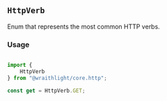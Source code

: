 ## `HttpVerb`
Enum that represents the most common HTTP verbs.

### Usage
```ts

import {
    HttpVerb
} from "@wraithlight/core.http";

const get = HttpVerb.GET;

```
